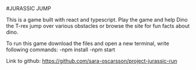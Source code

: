 #JURASSIC JUMP

This is a game built with react and typescript. 
Play the game and help Dino the T-rex jump over various obstacles or browse 
the site for fun facts about dino.

To run this game download the files and open a new terminal, write following commands:
-npm install
-npm start

Link to github: https://github.com/sara-oscarsson/project-jurassic-run